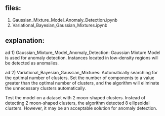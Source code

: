 files:
------
1) Gaussian_Mixture_Model_Anomaly_Detection.ipynb
2) Variational_Bayesian_Gaussian_Mixtures.ipynb

explanation:
------------
ad 1) Gaussian_Mixture_Model_Anomaly_Detection:
Gaussian Mixture Model is used for anomaly detection. 
Instances located in low-density regions will be detected as anomalies.

ad 2) Variational_Bayesian_Gaussian_Mixtures:
Automatically searching for the optimal number of clusters.
Set the number of components to a value greater than the optimal number of clusters, 
and the algorithm will eliminate the unnecessary clusters automatically.

Test the model on a dataset with 2 moon-shaped clusters.
Instead of detecting 2 moon-shaped clusters, the algorithm detected 8 ellipsoidal clusters. 
However, it may be an acceptable solution for anomaly detection.